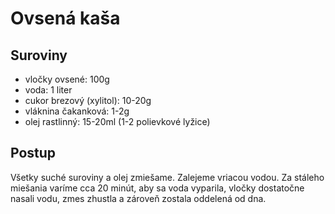# Ovsená kaša

## Suroviny

- vločky ovsené: 100g
- voda: 1 liter
- cukor brezový (xylitol): 10-20g
- vláknina čakanková: 1-2g
- olej rastlinný: 15-20ml (1-2 polievkové lyžice)

## Postup

Všetky suché suroviny a olej zmiešame. Zalejeme vriacou vodou. Za stáleho miešania varíme cca 20 minút, aby sa voda vyparila, vločky dostatočne nasali vodu, zmes zhustla a zároveň zostala oddelená od dna.
